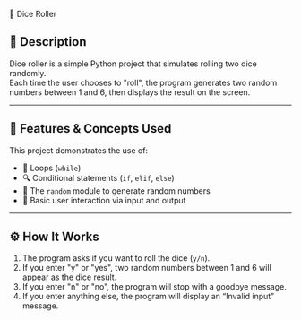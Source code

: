  🎲 Dice Roller

## 📝 Description
Dice roller is a simple Python project that simulates rolling two dice randomly.  
Each time the user chooses to "roll", the program generates two random numbers between 1 and 6, then displays the result on the screen.

---

## 🧩 Features & Concepts Used
This project demonstrates the use of:
* 🔁 Loops (`while`)
* 🔍 Conditional statements (`if`, `elif`, `else`)
* 🎲 The `random` module to generate random numbers
* 💬 Basic user interaction via input and output

---

## ⚙️ How It Works
1. The program asks if you want to roll the dice (`y/n`).
2. If you enter "y" or "yes", two random numbers between 1 and 6 will appear as the dice result.
3. If you enter "n" or "no", the program will stop with a goodbye message.
4. If you enter anything else, the program will display an “Invalid input” message.
